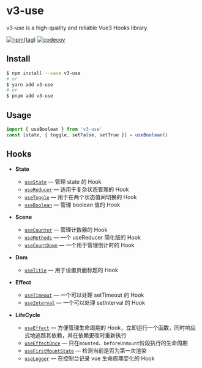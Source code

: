 # v3-use

v3-use is a high-quality and reliable Vue3 Hooks library.

[![npm(tag)](https://img.shields.io/npm/v/v3-use/latest)](https://www.npmjs.com/package/v3-use) [![codecov](https://codecov.io/gh/ismufang/v3-use/branch/main/graph/badge.svg?token=Q9ZA1I8PMB)](https://codecov.io/gh/ismufang/v3-use)

## Install

```bash
$ npm install --save v3-use
# or
$ yarn add v3-use
# or
$ pnpm add v3-use
```

## Usage

```ts
import { useBoolean } from 'v3-use'
const [state, { toggle, setFalse, setTrue }] = useBoolean()
```

## Hooks

- **State**

  - [`useState`](./src/hooks/useState/index.md) &mdash; 管理 state 的 Hook
  - [`useReducer`](./src/hooks/useReducer/index.md) &mdash; 适用于复杂状态管理的 Hook
  - [`useToggle`](./src/hooks/useToggle/index.md) &mdash; 用于在两个状态值间切换的 Hook
  - [`useBoolean`](./src/hooks/useBoolean/index.md) &mdash; 管理 boolean 值的 Hook

- **Scene**

  - [`useCounter`](./src/hooks/useCounter/index.md) &mdash; 管理计数器的 Hook
  - [`useMethods`](./src/hooks/useMethods/index.md) &mdash; 一个 useReducer 简化版的 Hook
  - [`useCountDown`](./src/hooks/useCountDown/index.md) &mdash; 一个用于管理倒计时的 Hook

- **Dom**

  - [`useTitle`](./src/hooks/useTitle/index.md) &mdash; 用于设置页面标题的 Hook

- **Effect**

  - [`useTimeout`](./src/hooks/useTimeout/index.md) &mdash; 一个可以处理 setTimeout 的 Hook
  - [`useInterval`](./src/hooks/useInterval/index.md) &mdash; 一个可以处理 setInterval 的 Hook

- **LifeCycle**

  - [`useEffect`](./src/hooks/useEffect/index.md) &mdash; 方便管理生命周期的 Hook，立即运行一个函数，同时响应式地追踪其依赖，并在依赖更改时重新执行
  - [`useEffectOnce`](./src/hooks/useEffectOnce/index.md) &mdash; 只在`mounted`、`beforeUnmount`阶段执行的生命周期
  - [`useFirstMountState`](./src/hooks/useFirstMountState/index.md) &mdash; 检测当前是否为第一次渲染
  - [`useLogger`](./src/hooks/useLogger/index.md) &mdash; 在控制台记录 vue 生命周期变化的 Hook
